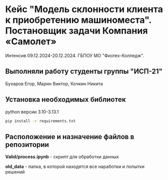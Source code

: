# Кейс "Модель склонности клиента к приобретению машиноместа". Постановщик задачи Компания «Самолет»

Интенсив 09.12.2024-20.12.2024. ГБПОУ МО "Физтех-Колледж".

## Выполняли работу студенты группы "ИСП-21"

Бухаров Егор, Марин Виктор, Кочкин Никита

## Установка необходимых библиотек

python версии 3.10-3.13.1

```bash
pip install -r requirements.txt
```

## Расположение и назначение файлов в репозитории

**Valid/process.ipynb** - скрипт для обработки данных

**old_data** - папка, в которой находятся все наработки и попытки решений

